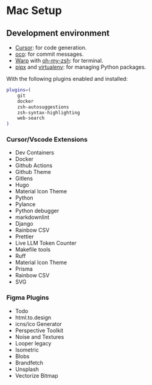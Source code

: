 # Mac Setup

## Development environment

- [Cursor](https://www.cursor.com/): for code generation.
- [oco](https://github.com/di-sukharev/opencommit): for commit messages.
- [Warp](https://www.warp.dev) with [oh-my-zsh](https://ohmyz.sh/): for terminal.
- [pipx](https://pypi.org/project/pipx/) and [virtualenv](https://virtualenv.pypa.io/en/latest/): for managing Python packages.

With the following plugins enabled and installed:

```bash
plugins=(
    git
    docker
    zsh-autosuggestions
    zsh-syntax-highlighting
    web-search
)
```

### Cursor/Vscode Extensions

- Dev Containers
- Docker
- Github Actions
- Github Theme
- Gitlens
- Hugo
- Material Icon Theme
- Python
- Pylance
- Python debugger
- markdownlint
- Django
- Rainbow CSV
- Prettier
- Live LLM Token Counter
- Makefile tools
- Ruff
- Material Icon Theme
- Prisma
- Rainbow CSV
- SVG

### Figma Plugins

- Todo
- html.to.design
- icns/ico Generator
- Perspective Toolkit
- Noise and Textures
- Looper legacy
- Isometric
- Blobs
- Brandfetch
- Unsplash
- Vectorize Bitmap